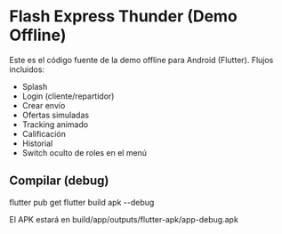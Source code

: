 # Flash Express Thunder (Demo Offline)

Este es el código fuente de la demo offline para Android (Flutter).
Flujos incluidos:
- Splash
- Login (cliente/repartidor)
- Crear envío
- Ofertas simuladas
- Tracking animado
- Calificación
- Historial
- Switch oculto de roles en el menú

## Compilar (debug)
flutter pub get
flutter build apk --debug

El APK estará en build/app/outputs/flutter-apk/app-debug.apk
